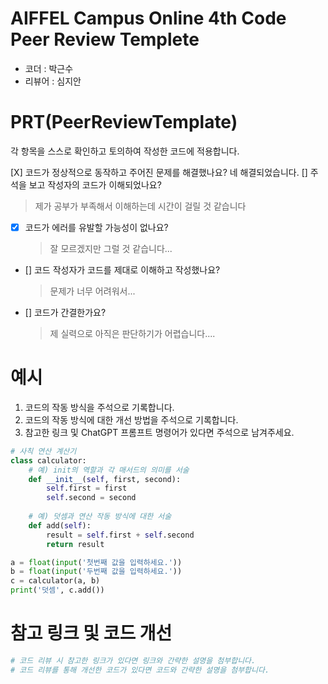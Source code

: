 # AIFFEL Campus Online 4th Code Peer Review Templete
- 코더 : 박근수
- 리뷰어 : 심지안


# PRT(PeerReviewTemplate) 
각 항목을 스스로 확인하고 토의하여 작성한 코드에 적용합니다.

  [X] 코드가 정상적으로 동작하고 주어진 문제를 해결했나요?
  네 해결되었습니다.
  [] 주석을 보고 작성자의 코드가 이해되었나요?
  > 제가 공부가 부족해서 이해하는데 시간이 걸릴 것 같습니다
- [X] 코드가 에러를 유발할 가능성이 없나요?
  > 잘 모르겠지만 그럴 것 같습니다...
- [] 코드 작성자가 코드를 제대로 이해하고 작성했나요?
  > 문제가 너무 어려워서... 
- [] 코드가 간결한가요?
  > 제 실력으로 아직은 판단하기가 어렵습니다....

# 예시
1. 코드의 작동 방식을 주석으로 기록합니다.
2. 코드의 작동 방식에 대한 개선 방법을 주석으로 기록합니다.
3. 참고한 링크 및 ChatGPT 프롬프트 명령어가 있다면 주석으로 남겨주세요.
```python
# 사칙 연산 계산기
class calculator:
    # 예) init의 역할과 각 매서드의 의미를 서술
    def __init__(self, first, second):
        self.first = first
        self.second = second
    
    # 예) 덧셈과 연산 작동 방식에 대한 서술
    def add(self):
        result = self.first + self.second
        return result

a = float(input('첫번째 값을 입력하세요.')) 
b = float(input('두번째 값을 입력하세요.')) 
c = calculator(a, b)
print('덧셈', c.add()) 
```

# 참고 링크 및 코드 개선
```python
# 코드 리뷰 시 참고한 링크가 있다면 링크와 간략한 설명을 첨부합니다.
# 코드 리뷰를 통해 개선한 코드가 있다면 코드와 간략한 설명을 첨부합니다.
